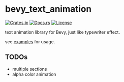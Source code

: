 # bevy_text_animation

[![Crates.io](https://img.shields.io/crates/v/bevy_text_animation)](https://crates.io/crates/bevy_text_animation)
[![Docs.rs](https://docs.rs/bevy_text_animation/badge.svg)](https://docs.rs/bevy_text_animation)
[![License](https://img.shields.io/crates/l/bevy_text_animation)](LICENSE)

text animation library for Bevy, just like typewriter effect.

see [examples](examples) for usage.

## TODOs

- multiple sections
- alpha color animation